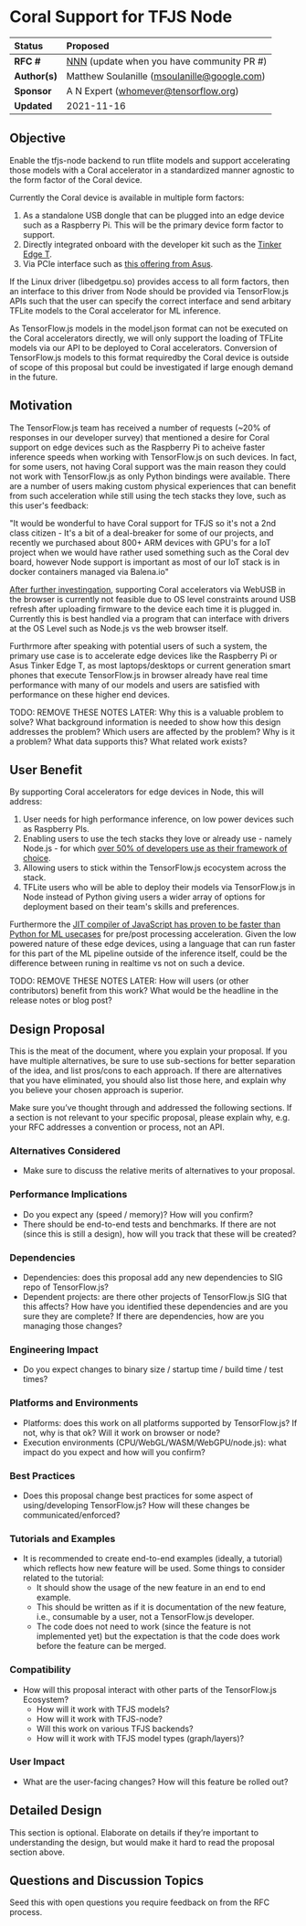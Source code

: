 # Coral Support for TFJS Node

| Status        | Proposed       |
:-------------- |:---------------------------------------------------- |
| **RFC #**     | [NNN](https://github.com/tfjs-sig/pull/NNN) (update when you have community PR #)|
| **Author(s)** | Matthew Soulanille (msoulanille@google.com) | Jason Mayes (jmayes@google.com)
| **Sponsor**   | A N Expert (whomever@tensorflow.org)                 |
| **Updated**   | 2021-11-16                                          |


## Objective

Enable the tfjs-node backend to run tflite models and support accelerating those models with a Coral accelerator in a standardized manner agnostic to the form factor of the Coral device.

Currently the Coral device is available in multiple form factors:

1. As a standalone USB dongle that can be plugged into an edge device such as a Raspberry Pi. This will be the primary device form factor to support.
2. Directly integrated onboard with the developer kit such as the [Tinker Edge T](https://tinker-board.asus.com/product/tinker-edge-t.html).
3. Via PCIe interface such as [this offering from Asus](https://iot.asus.com/products/AI-accelerator/AI-Accelerator-PCIe-Card/).

If the Linux driver (libedgetpu.so) provides access to all form factors, then an interface to this driver from Node should be provided via TensorFlow.js APIs such that the user can specify the correct interface and send arbitary TFLite models to the Coral accelerator for ML inference.

As TensorFlow.js models in the model.json format can not be executed on the Coral accelerators directly, we will only support the loading of TFLite models via our API to be deployed to Coral accelerators. Conversion of TensorFlow.js models to this format requiredby the Coral device is outside of scope of this proposal but could be investigated if large enough demand in the future.


## Motivation

The TensorFlow.js team has received a number of requests (~20% of responses in our developer survey) that mentioned a desire for Coral support on edge devices such as the Raspberry Pi to acheive faster inference speeds when working with TensorFlow.js on such devices. In fact, for some users, not having Coral support was the main reason they could not work with TensorFlow.js as only Python bindings were available. There are a number of users making custom physical experiences that can benefit from such acceleration while still using the tech stacks they love, such as this user's feedback:

"It would be wonderful to have Coral support for TFJS so it's not a 2nd class citizen - It's a bit of a deal-breaker for some of our projects, and recently we purchased about 800+ ARM devices with GPU's for a IoT project when we would have rather used something such as the Coral dev board, however Node support is important as most of our IoT stack is in docker containers managed via Balena.io"

[After further investingation](https://github.com/tensorflow/tfjs/issues/1422#issuecomment-949049456), supporting Coral accelerators via WebUSB in the browser is currently not feasible due to OS level constraints around USB refresh after uploading firmware to the device each time it is plugged in. Currently this is best handled via a program that can interface with drivers at the OS Level such as Node.js vs the web browser itself. 

Furthrmore after speaking with potential users of such a system, the primary use case is to accelerate edge devices like the Raspberry Pi or Asus Tinker Edge T, as most laptops/desktops or current generation smart phones that execute TensorFlow.js in browser already have real time performance with many of our models and users are satisfied with performance on these higher end devices.


TODO: REMOVE THESE NOTES LATER:
Why this is a valuable problem to solve? What background information is needed
to show how this design addresses the problem?
Which users are affected by the problem? Why is it a problem? What data supports
this? What related work exists?

## User Benefit

By supporting Coral accelerators for edge devices in Node, this will address:

1. User needs for high performance inference, on low power devices such as Raspberry PIs.
2. Enabling users to use the tech stacks they love or already use - namely Node.js - for which [over 50% of developers use as their framework of choice](https://insights.stackoverflow.com/survey/2020#technology-other-frameworks-libraries-and-tools-professional-developers3). 
3. Allowing users to stick within the TensorFlow.js ecocystem across the stack.
4. TFLite users who will be able to deploy their models via TensorFlow.js in Node instead of Python giving users a wider array of options for deployment based on their team's skills and preferences. 

Furthermore the [JIT compiler of JavaScript has proven to be faster than Python for ML usecases](https://blog.tensorflow.org/2020/05/how-hugging-face-achieved-2x-performance-boost-question-answering.html) for pre/post processing acceleration. Given the low powered nature of these edge devices, using a language that can run faster for this part of the ML pipeline outside of the inference itself, could be the difference between runing in realtime vs not on such a device.

TODO: REMOVE THESE NOTES LATER:
How will users (or other contributors) benefit from this work? What would be the
headline in the release notes or blog post?

## Design Proposal

This is the meat of the document, where you explain your proposal. If you have
multiple alternatives, be sure to use sub-sections for better separation of the
idea, and list pros/cons to each approach. If there are alternatives that you
have eliminated, you should also list those here, and explain why you believe
your chosen approach is superior.

Make sure you’ve thought through and addressed the following sections. If a section is not relevant to your specific proposal, please explain why, e.g. your RFC addresses a convention or process, not an API.


### Alternatives Considered
* Make sure to discuss the relative merits of alternatives to your proposal.

### Performance Implications
* Do you expect any (speed / memory)? How will you confirm?
* There should be end-to-end tests and benchmarks. If there are not (since this is still a design), how will you track that these will be created?

### Dependencies
* Dependencies: does this proposal add any new dependencies to SIG repo of TensorFlow.js?
* Dependent projects: are there other projects of TensorFlow.js SIG that this affects? How have you identified these dependencies and are you sure they are complete? If there are dependencies, how are you managing those changes?

### Engineering Impact
* Do you expect changes to binary size / startup time / build time / test times?

### Platforms and Environments
* Platforms: does this work on all platforms supported by TensorFlow.js? If not, why is that ok? Will it work on browser or node?
* Execution environments (CPU/WebGL/WASM/WebGPU/node.js): what impact do you expect and how will you confirm?

### Best Practices
* Does this proposal change best practices for some aspect of using/developing TensorFlow.js? How will these changes be communicated/enforced?

### Tutorials and Examples
* It is recommended to create end-to-end examples (ideally, a tutorial) which reflects how new feature will be used. Some things to consider related to the tutorial:
    - It should show the usage of the new feature in an end to end example.
    - This should be written as if it is documentation of the new feature, i.e., consumable by a user, not a TensorFlow.js developer. 
    - The code does not need to work (since the feature is not implemented yet) but the expectation is that the code does work before the feature can be merged. 

### Compatibility
* How will this proposal interact with other parts of the TensorFlow.js Ecosystem?
    - How will it work with TFJS models?
    - How will it work with TFJS-node?
    - Will this work on various TFJS backends?
    - How will it work with TFJS model types (graph/layers)?

### User Impact
* What are the user-facing changes? How will this feature be rolled out?

## Detailed Design

This section is optional. Elaborate on details if they’re important to
understanding the design, but would make it hard to read the proposal section
above.

## Questions and Discussion Topics

Seed this with open questions you require feedback on from the RFC process.
